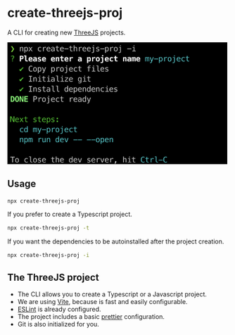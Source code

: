 # create-threejs-proj

A CLI for creating new [ThreeJS](https://threejs.org/) projects.

<img src="https://github.com/ivaneffable/create-threejs-proj/blob/main/screenshot.png?raw=true" width="500">

## Usage

```sh
npx create-threejs-proj
```

If you prefer to create a Typescript project.

```sh
npx create-threejs-proj -t
```

If you want the dependencies to be autoinstalled after the project creation.

```sh
npx create-threejs-proj -i
```

## The ThreeJS project

- The CLI allows you to create a Typescript or a Javascript project.
- We are using [Vite](https://vitejs.dev/), because is fast and easily configurable.
- [ESLint](https://eslint.org/) is already configured.
- The project includes a basic [prettier](https://prettier.io/) configuration.
- Git is also initialized for you.
